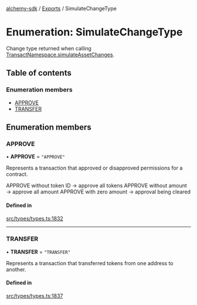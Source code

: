 [alchemy-sdk](../README.md) / [Exports](../modules.md) / SimulateChangeType

# Enumeration: SimulateChangeType

Change type returned when calling [TransactNamespace.simulateAssetChanges](../classes/TransactNamespace.md#simulateassetchanges).

## Table of contents

### Enumeration members

- [APPROVE](SimulateChangeType.md#approve)
- [TRANSFER](SimulateChangeType.md#transfer)

## Enumeration members

### APPROVE

• **APPROVE** = `"APPROVE"`

Represents a transaction that approved or disapproved permissions for a
contract.

APPROVE without token ID → approve all tokens
APPROVE without amount → approve all amount
APPROVE with zero amount → approval being cleared

#### Defined in

[src/types/types.ts:1832](https://github.com/alchemyplatform/alchemy-sdk-js/blob/340ad5a/src/types/types.ts#L1832)

___

### TRANSFER

• **TRANSFER** = `"TRANSFER"`

Represents a transaction that transferred tokens from one address to another.

#### Defined in

[src/types/types.ts:1837](https://github.com/alchemyplatform/alchemy-sdk-js/blob/340ad5a/src/types/types.ts#L1837)

